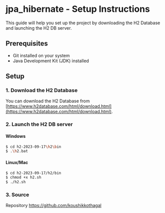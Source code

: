 # jpa_hibernate - Setup Instructions

This guide will help you set up the project by downloading the H2 Database and launching the H2 DB server.

## Prerequisites

- Git installed on your system
- Java Development Kit (JDK) installed

## Setup

### 1. Download the H2 Database

You can download the H2 Database from [https://www.h2database.com/html/download.html](https://www.h2database.com/html/download.html).

### 2. Launch the H2 DB server

#### Windows

```bash
$ cd h2-2023-09-17\h2\bin
$ .\h2.bat

```

#### Linux/Mac
```bash
$ cd h2-2023-09-17/h2/bin
$ chmod +x h2.sh
$ ./h2.sh
```

### 3. Source
Repository https://github.com/koushikkothagal
